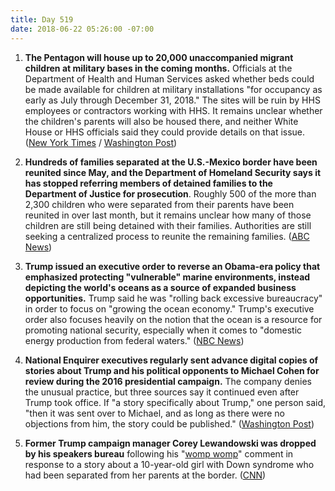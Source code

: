 ```yaml
---
title: Day 519
date: 2018-06-22 05:26:00 -07:00
---
```


1. **The Pentagon will house up to 20,000 unaccompanied migrant children at military bases in the coming months.** Officials at the Department of Health and Human Services asked whether beds could be made available for children at military installations "for occupancy as early as July through December 31, 2018." The sites will be ruin by HHS employees or contractors working with HHS. It remains unclear whether the children's parents will also be housed there, and neither White House or HHS officials said they could provide details on that issue. ([New York Times](https://www.nytimes.com/2018/06/21/us/politics/trump-immigration-border-family-separation.html) / [Washington Post](https://www.washingtonpost.com/news/checkpoint/wp/2018/06/21/pentagon-asked-to-make-room-for-20000-migrant-children-on-military-bases/?utm_term=.785cc9105066))

2. **Hundreds of families separated at the U.S.-Mexico border have been reunited since May, and the Department of Homeland Security says it has stopped referring members of detained families to the Department of Justice for prosecution**. Roughly 500 of the more than 2,300 children who were separated from their parents have been reunited in over last month, but it remains unclear how many of those children are still being detained with their families. Authorities are still seeking a centralized process to reunite the remaining families. ([ABC News](https://abcnews.go.com/Politics/hundreds-separated-migrant-families-reunited/story?id=56081072))

3. **Trump issued an executive order to reverse an Obama-era policy that emphasized protecting "vulnerable" marine environments, instead depicting the world's oceans as a source of expanded business opportunities.** Trump said he was "rolling back excessive bureaucracy" in order to focus on "growing the ocean economy." Trump's executive order also focuses heavily on the notion that the ocean is a resource for promoting national security, especially when it comes to "domestic energy production from federal waters." ([NBC News](https://www.nbcnews.com/politics/donald-trump/reversing-obama-s-initiatives-trump-focuses-national-ocean-policy-business-n885211))

4. **National Enquirer executives regularly sent advance digital copies of stories about Trump and his political opponents to Michael Cohen for review during the 2016 presidential campaign.** The company denies the unusual practice, but three sources say it continued even after Trump took office. If "a story specifically about Trump," one person said, "then it was sent over to Michael, and as long as there were no objections from him, the story could be published." ([Washington Post](https://www.washingtonpost.com/lifestyle/style/national-enquirer-sent-stories-about-trump-to-his-attorney-michael-cohen-before-publication-people-familiar-with-the-practice-say/2018/06/21/3978aff4-57a4-11e8-858f-12becb4d6067_story.html?utm_term=.6cb772764660))

5. **Former Trump campaign manager Corey Lewandowski was dropped by his speakers bureau** following his "[womp womp](https://youtu.be/Vrt7q6QKF5o)" comment in response to a story about a 10-year-old girl with Down syndrome who had been separated from her parents at the border. ([CNN](http://money.cnn.com/2018/06/21/media/corey-lewandowski-speakers-bureau/index.html))